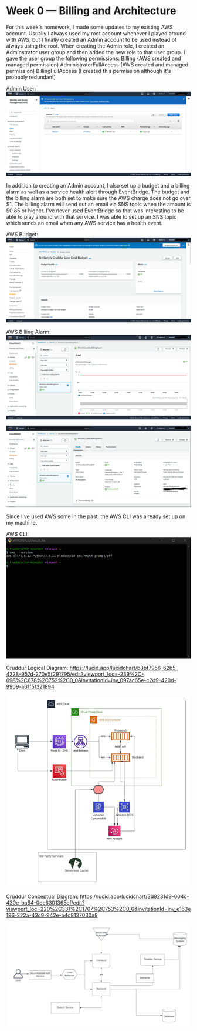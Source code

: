 # Week 0 — Billing and Architecture

For this week's homework, I made some updates to my existing AWS account. Usually I always used my root account whenever I played around with AWS, but I finally created an Admin account to be used instead of always using the root. When creating the Admin role, I created an Adminstrator user group and then added the new role to that user group. I gave the user group the following permissions:
Billing (AWS created and managed permission)
AdministratorFullAccess (AWS created and managed permission)
BillingFullAccess (I created this permission although it's probably redundant)

Admin User:
![B. Frank Admin User](screenshots/week0/BFrankAdminUser.png)

In addition to creating an Admin account, I also set up a budget and a billing alarm as well as a service health alert through EventBridge. The budget and the billing alarm are both set to make sure the AWS charge does not go over $1. The billing alarm will send out an email via SNS topic when the amount is $0.85 or higher. I've never used EventBridge so that was interesting to be able to play around with that service. I was able to set up an SNS topic which sends an email when any AWS service has a health event.

AWS Budget:
![B. Frank AWS Budget](screenshots/week0/BFrankBudget.png)

AWS Billing Alarm:
![B. Frank AWS Billing Alarm](screenshots/week0/BFrankBillingAlarm.png)

![B. Frank AWS Billing Alarm Details](screenshots/week0/BFrankBillingAlarmDetails.png)

Since I've used AWS some in the past, the AWS CLI was already set up on my machine.

AWS CLI:
![AWS CLI](screenshots/week0/AWSCLI.png)

Cruddur Logical Diagram:
https://lucid.app/lucidchart/b8bf7956-62b5-4228-957d-270e5f291795/edit?viewport_loc=-239%2C-698%2C678%2C752%2C0_0&invitationId=inv_097ac65e-c2d9-420d-9909-a61f5f321894

![Cruddur Logical Diagram](screenshots/week0/Cruddur%20Logical%20Diagram.jpeg)

Cruddur Conceptual Diagram:
https://lucid.app/lucidchart/3d9231d9-004c-430e-ba64-0dc6301365cf/edit?viewport_loc=220%2C331%2C1707%2C753%2C0_0&invitationId=inv_e163e196-222a-43c9-942e-a4d8137030a8

![Cruddur Conceptual Diagram](screenshots/week0/Cruddur%20Conceptual%20Diagram.jpeg)